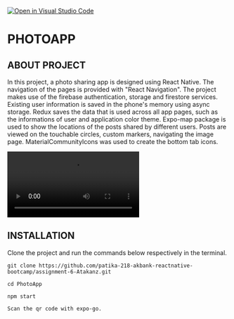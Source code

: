 [![Open in Visual Studio Code](https://classroom.github.com/assets/open-in-vscode-c66648af7eb3fe8bc4f294546bfd86ef473780cde1dea487d3c4ff354943c9ae.svg)](https://classroom.github.com/online_ide?assignment_repo_id=8547084&assignment_repo_type=AssignmentRepo)

# PHOTOAPP 

## ABOUT PROJECT
In this project, a photo sharing app is designed using React Native. The navigation of the pages is provided with "React Navigation". The project makes use of the firebase authentication, storage and firestore services.  Existing user information is saved in the phone's memory using async storage. Redux saves the data that is used across all app pages, such as the informations of user and application color theme.  Expo-map package is used to show the locations of the posts shared by different users. Posts are viewed on the touchable circles, custom markers, navigating the image page. MaterialCommunityIcons was used to create the bottom tab icons. 

![ScreenShot](6.ödev.mp4)

## INSTALLATION

Clone the project and run the commands below respectively in the terminal.
```
git clone https://github.com/patika-218-akbank-reactnative-bootcamp/assignment-6-Atakanz.git
```

```
cd PhotoApp
```
```
npm start
```
```
Scan the qr code with expo-go.
```


 

